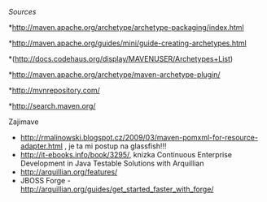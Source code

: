 _Sources_

*http://maven.apache.org/archetype/archetype-packaging/index.html

*http://maven.apache.org/guides/mini/guide-creating-archetypes.html

*(http://docs.codehaus.org/display/MAVENUSER/Archetypes+List)

*http://maven.apache.org/archetype/maven-archetype-plugin/

*http://mvnrepository.com/

*http://search.maven.org/


Zajimave 
- http://rmalinowski.blogspot.cz/2009/03/maven-pomxml-for-resource-adapter.html , je ta mi postup na glassfish!!!
- http://it-ebooks.info/book/3295/, knizka Continuous Enterprise Development in Java
Testable Solutions with Arquillian 
- http://arquillian.org/features/
- JBOSS Forge - http://arquillian.org/guides/get_started_faster_with_forge/
